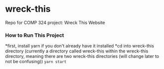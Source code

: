 # wreck-this
Repo for COMP 324 project: Wreck This Website

### How to Run This Project
*first, install yarn if you don't already have it installed
*cd into wreck-this directory (currently a directory called wreck-this within the wreck-this directory, meaning there are two wreck-this directories (will change later to not be confusing))
`yarn start`
